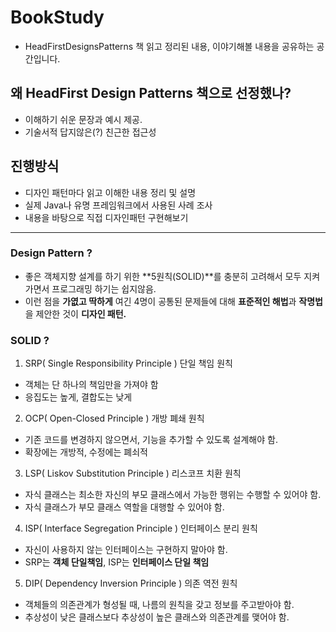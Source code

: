 # BookStudy
- HeadFirstDesignsPatterns 책 읽고 정리된 내용, 이야기해볼 내용을 공유하는 공간입니다.

## 왜 HeadFirst Design Patterns 책으로 선정했나?
- 이해하기 쉬운 문장과 예시 제공.
- 기술서적 답지않은(?) 친근한 접근성

## 진행방식
- 디자인 패턴마다 읽고 이해한 내용 정리 및 설명
- 실제 Java나 유명 프레임워크에서 사용된 사례 조사
- 내용을 바탕으로 직접 디자인패턴 구현해보기

---
### Design Pattern ?
- 좋은 객체지향 설계를 하기 위한 **5원칙(SOLID)**를 충분히 고려해서 모두 지켜가면서 프로그래밍 하기는 쉽지않음.
- 이런 점을 **가엾고 딱하게** 여긴 4명이 공통된 문제들에 대해 **표준적인 해법**과 **작명법**을 제안한 것이 **디자인 패턴.**

### SOLID ?
1. SRP( Single Responsibility Principle ) 단일 책임 원칙
 + 객체는 단 하나의 책임만을 가져야 함
 + 응집도는 높게, 결합도는 낮게
2. OCP( Open-Closed Principle ) 개방 폐쇄 원칙
 + 기존 코드를 변경하지 않으면서, 기능을 추가할 수 있도록 설계해야 함.
 + 확장에는 개방적, 수정에는 폐쇠적
3. LSP( Liskov Substitution Principle ) 리스코프 치환 원칙
 + 자식 클래스는 최소한 자신의 부모 클래스에서 가능한 행위는 수행할 수 있어야 함.
 + 자식 클래스가 부모 클래스 역할을 대행할 수 있어야 함.
4. ISP( Interface Segregation Principle ) 인터페이스 분리 원칙
 + 자신이 사용하지 않는 인터페이스는 구현하지 말아야 함.
 + SRP는 **객체 단일책임**, ISP는 **인터페이스 단일 책임**
5. DIP( Dependency Inversion Principle ) 의존 역전 원칙
 + 객체들의 의존관계가 형성될 때, 나름의 원칙을 갖고 정보를 주고받아야 함.
 + 추상성이 낮은 클래스보다 추상성이 높은 클래스와 의존관계를 맺어야 함.

